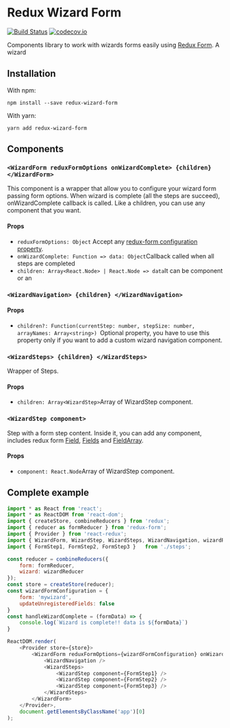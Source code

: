 Redux Wizard Form
=========================

[![Build Status](https://img.shields.io/travis/frankPairs/redux-wizard-form.svg)](https://travis-ci.org/frankPairs/redux-wizard-form)
[![codecov.io](https://codecov.io/gh/frankPairs/redux-wizard-form/branch/master/graph/badge.svg)](https://codecov.io/gh/frankPairs/redux-wizard-form)

Components library to work with wizards forms easily using  [Redux Form](https://github.com/erikras/redux-form). A wizard 

## Installation

With npm:
```
npm install --save redux-wizard-form
```
With yarn: 
```
yarn add redux-wizard-form
```

## Components

### `<WizardForm reduxFormOptions onWizardComplete> {children} </WizardForm>`

This component is a wrapper that allow you to configure your wizard form passing form options. When wizard is complete (all the steps are succeed), onWizardComplete callback is called. Like a children, you can use any component that you want.

#### Props
* `reduxFormOptions: Object` Accept any [redux-form configuration property](https://redux-form.com/7.2.1/docs/api/reduxform.md/).
* `onWizardComplete: Function => data: Object`Callback called when all steps are completed
* `children: Array<React.Node> | React.Node => data`It can be component or an  

### `<WizardNavigation> {children} </WizardNavigation>`  

#### Props
* `children?: Function(currentStep: number, stepSize: number, arrayNames: Array<string>) `Optional property, you have to use this property only if you want to add a custom wizard navigation component.  

### `<WizardSteps> {children} </WizardSteps>`

Wrapper of Steps.  

#### Props
* `children: Array<WizardStep>`Array of WizardStep component.  

### `<WizardStep component>`

Step with a form step content. Inside it, you can add any component, includes redux form [Field](https://redux-form.com/7.2.1/docs/api/field.md/), [Fields](https://redux-form.com/7.2.1/docs/api/fields.md/) and  [FieldArray](https://redux-form.com/7.2.1/docs/api/fields.md/).  

#### Props
* `component: React.Node`Array of WizardStep component.  

## Complete example
```js
import * as React from 'react';
import * as ReactDOM from 'react-dom';
import { createStore, combineReducers } from 'redux';
import { reducer as formReducer } from 'redux-form';
import { Provider } from 'react-redux';
import { WizardForm, WizardStep, WizardSteps, WizardNavigation, wizardReducer } from 'redux-wizard-form ';
import { FormStep1, FormStep2, FormStep3 }   from './steps';

const reducer = combineReducers({
	form: formReducer,
	wizard: wizardReducer
});
const store = createStore(reducer);
const wizardFormConfiguration = {
	form: 'mywizard',
	updateUnregisteredFields: false
}
const handleWizardComplete = (formData) => {
	console.log(`Wizard is complete!! data is ${formData}`)
}

ReactDOM.render(
	<Provider store={store}>
		<WizardForm reduxFormOptions={wizardFormConfiguration} onWizardComplete={handleWizardComplete}>
			<WizardNavigation />
			<WizardSteps>
				<WizardStep component={FormStep1} />
				<WizardStep component={FormStep2} />
				<WizardStep component={FormStep3} />
			</WizardSteps>
		</WizardForm>
	</Provider>,
	document.getElementsByClassName('app')[0]
);


```

